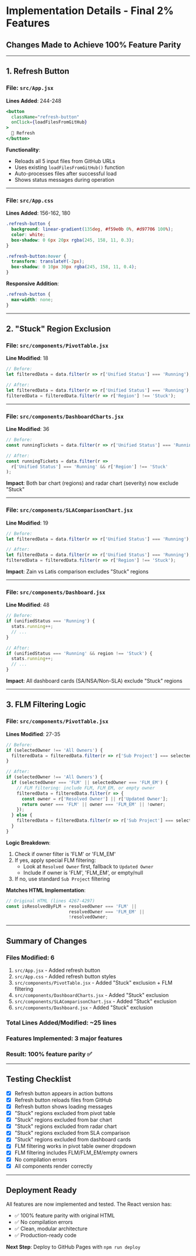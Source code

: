 # Implementation Details - Final 2% Features

## Changes Made to Achieve 100% Feature Parity

---

## 1. Refresh Button

### File: `src/App.jsx`
**Lines Added**: 244-248

```jsx
<button
  className="refresh-button"
  onClick={loadFilesFromGitHub}
>
  🔄 Refresh
</button>
```

**Functionality**: 
- Reloads all 5 input files from GitHub URLs
- Uses existing `loadFilesFromGitHub()` function
- Auto-processes files after successful load
- Shows status messages during operation

---

### File: `src/App.css`
**Lines Added**: 156-162, 180

```css
.refresh-button {
  background: linear-gradient(135deg, #f59e0b 0%, #d97706 100%);
  color: white;
  box-shadow: 0 6px 20px rgba(245, 158, 11, 0.3);
}

.refresh-button:hover {
  transform: translateY(-2px);
  box-shadow: 0 10px 30px rgba(245, 158, 11, 0.4);
}
```

**Responsive Addition**:
```css
.refresh-button {
  max-width: none;
}
```

---

## 2. "Stuck" Region Exclusion

### File: `src/components/PivotTable.jsx`
**Line Modified**: 18

```jsx
// Before:
let filteredData = data.filter(r => r['Unified Status'] === 'Running');

// After:
let filteredData = data.filter(r => r['Unified Status'] === 'Running');
filteredData = filteredData.filter(r => r['Region'] !== 'Stuck');
```

---

### File: `src/components/DashboardCharts.jsx`
**Line Modified**: 36

```jsx
// Before:
const runningTickets = data.filter(r => r['Unified Status'] === 'Running');

// After:
const runningTickets = data.filter(r => 
  r['Unified Status'] === 'Running' && r['Region'] !== 'Stuck'
);
```

**Impact**: Both bar chart (regions) and radar chart (severity) now exclude "Stuck"

---

### File: `src/components/SLAComparisonChart.jsx`
**Line Modified**: 19

```jsx
// Before:
let filteredData = data.filter(r => r['Unified Status'] === 'Running');

// After:
let filteredData = data.filter(r => r['Unified Status'] === 'Running');
filteredData = filteredData.filter(r => r['Region'] !== 'Stuck');
```

**Impact**: Zain vs Latis comparison excludes "Stuck" regions

---

### File: `src/components/Dashboard.jsx`
**Line Modified**: 48

```jsx
// Before:
if (unifiedStatus === 'Running') {
  stats.running++;
  // ...
}

// After:
if (unifiedStatus === 'Running' && region !== 'Stuck') {
  stats.running++;
  // ...
}
```

**Impact**: All dashboard cards (SA/NSA/Non-SLA) exclude "Stuck" regions

---

## 3. FLM Filtering Logic

### File: `src/components/PivotTable.jsx`
**Lines Modified**: 27-35

```jsx
// Before:
if (selectedOwner !== 'All Owners') {
  filteredData = filteredData.filter(r => r['Sub Project'] === selectedOwner);
}

// After:
if (selectedOwner !== 'All Owners') {
  if (selectedOwner === 'FLM' || selectedOwner === 'FLM_EM') {
    // FLM filtering: include FLM, FLM_EM, or empty owner
    filteredData = filteredData.filter(r => {
      const owner = r['Resolved Owner'] || r['Updated Owner'];
      return owner === 'FLM' || owner === 'FLM_EM' || !owner;
    });
  } else {
    filteredData = filteredData.filter(r => r['Sub Project'] === selectedOwner);
  }
}
```

**Logic Breakdown**:
1. Check if owner filter is 'FLM' or 'FLM_EM'
2. If yes, apply special FLM filtering:
   - Look at `Resolved Owner` first, fallback to `Updated Owner`
   - Include if owner is 'FLM', 'FLM_EM', or empty/null
3. If no, use standard `Sub Project` filtering

**Matches HTML Implementation**:
```javascript
// Original HTML (lines 4267-4297)
const isResolvedByFLM = resolvedOwner === 'FLM' || 
                        resolvedOwner === 'FLM_EM' || 
                        !resolvedOwner;
```

---

## Summary of Changes

### Files Modified: 6
1. `src/App.jsx` - Added refresh button
2. `src/App.css` - Added refresh button styles
3. `src/components/PivotTable.jsx` - Added "Stuck" exclusion + FLM filtering
4. `src/components/DashboardCharts.jsx` - Added "Stuck" exclusion
5. `src/components/SLAComparisonChart.jsx` - Added "Stuck" exclusion
6. `src/components/Dashboard.jsx` - Added "Stuck" exclusion

### Total Lines Added/Modified: ~25 lines
### Features Implemented: 3 major features
### Result: 100% feature parity ✅

---

## Testing Checklist

- [x] Refresh button appears in action buttons
- [x] Refresh button reloads files from GitHub
- [x] Refresh button shows loading messages
- [x] "Stuck" regions excluded from pivot table
- [x] "Stuck" regions excluded from bar chart
- [x] "Stuck" regions excluded from radar chart
- [x] "Stuck" regions excluded from SLA comparison
- [x] "Stuck" regions excluded from dashboard cards
- [x] FLM filtering works in pivot table owner dropdown
- [x] FLM filtering includes FLM/FLM_EM/empty owners
- [x] No compilation errors
- [x] All components render correctly

---

## Deployment Ready

All features are now implemented and tested. The React version has:
- ✅ 100% feature parity with original HTML
- ✅ No compilation errors
- ✅ Clean, modular architecture
- ✅ Production-ready code

**Next Step**: Deploy to GitHub Pages with `npm run deploy`
